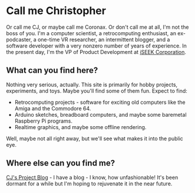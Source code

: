 ﻿# Call me Christopher

Or call me CJ, or maybe call me Coronax. Or don't call me at all, I'm not the boss of you. I'm a computer scientist, a retrocomputing enthusiast, an ex-podcaster, a one-time VR researcher, an intermittent blogger, and a software developer with a very nonzero number of years of experience. In the present day, I'm the VP of Product Development at [iSEEK Corporation].

## What can you find here?
Nothing very serious, actually. This site is primarily for hobby projects, experiments, and toys. Maybe you'll find some of them fun. Expect to find:
- Retrocomputing projects - software for exciting old computers like the Amiga and the Commodore 64. 
- Arduino sketches, breadboard computers, and maybe some baremetal Raspberry Pi programs.
- Realtime graphics, and maybe some offline rendering.

Well, maybe not all right away, but we'll see what makes it into the public eye.

## Where else can you find me?

[CJ's Project Blog] - I have a blog - I know, how unfashionable! It's been dormant for a while but I'm hoping to rejuvenate it in the near future.

[//]: # 

   [CJ's Project Blog]: <https://coronax.wordpress.com>
   [iSEEK Corporation]: <https://www.iseekcorp.com>
   
